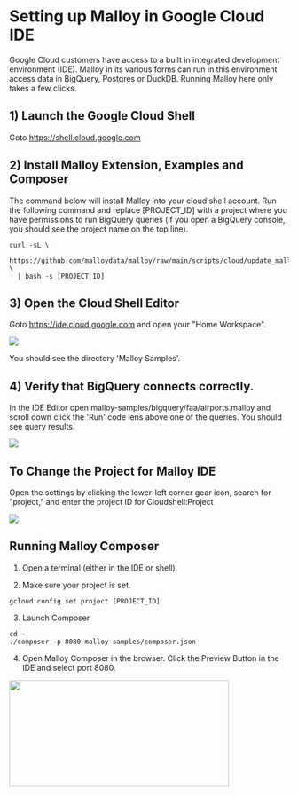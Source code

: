 # Setting up Malloy in Google Cloud IDE
Google Cloud customers have access to a built in integrated development environment (IDE).  Malloy in its various forms can run in this environment access data in BigQuery, Postgres or DuckDB.  Running Malloy here only takes a few clicks.  

## 1) Launch the Google Cloud Shell

Goto https://shell.cloud.google.com

## 2) Install Malloy Extension, Examples and Composer
The command below will install Malloy into your cloud shell account.  Run the following command and replace [PROJECT_ID] with a project where you have permissions to run BigQuery queries (if you open a BigQuery console, you should see the project name on the top line).

```
curl -sL \
  https://github.com/malloydata/malloy/raw/main/scripts/cloud/update_malloy.sh \
  | bash -s [PROJECT_ID]
```

## 3) Open the Cloud Shell Editor

Goto https://ide.cloud.google.com and open your "Home Workspace".

<img src="{{site.baseurl}}/img/setup_ide_home.png">

You should see the directory 'Malloy Samples'.  

##  4) Verify that BigQuery connects correctly.  

In the IDE Editor open malloy-samples/bigquery/faa/airports.malloy and scroll down click the 'Run' code lens above one of the queries.  You should see query results.

<img src="{{site.baseurl}}/img/setup_ide_run.png">

## To Change the Project for Malloy IDE
Open the settings by clicking the lower-left corner gear icon, search for "project," and enter the project ID for Cloudshell:Project

<img src="{{site.baseurl}}/img/setup_ide_project.png">

## Running Malloy Composer
1) Open a terminal (either in the IDE or shell).

2) Make sure your project is set.

```
gcloud config set project [PROJECT_ID]
```

3) Launch Composer

```
cd ~
./composer -p 8080 malloy-samples/composer.json
```

4) Open Malloy Composer in the browser.   Click the Preview Button in the IDE and select port 8080.

<img src="{{site.baseurl}}/img/setup_ide_preview2.png" style="height: 192px; width:396px;">
